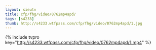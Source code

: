 ```yaml
--- 
layout: sieutv
title: cfp/fhg/video/0762mp4apd/
tags: [s4233]
thumb: http://s4233.wtfpass.com/cfp/fhg/video/0762mp4apd/1.jpg
---
```

{% include tvpro key="http://s4233.wtfpass.com/cfp/fhg/video/0762mp4apd/1.mp4" %} 
